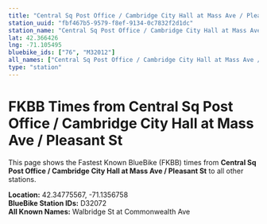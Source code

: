 ```yaml
---
title: "Central Sq Post Office / Cambridge City Hall at Mass Ave / Pleasant St"
station_uuid: "fbf467b5-9579-f8ef-9134-0c7832f2d1dc"
station_name: "Central Sq Post Office / Cambridge City Hall at Mass Ave / Pleasant St"
lat: 42.366426
lng: -71.105495
bluebike_ids: ["76", "M32012"]
all_names: ["Central Sq Post Office / Cambridge City Hall at Mass Ave / Pleasant St"]
type: "station"
---
```


# FKBB Times from Central Sq Post Office / Cambridge City Hall at Mass Ave / Pleasant St

This page shows the Fastest Known BlueBike (FKBB) times from **Central Sq Post Office / Cambridge City Hall at Mass Ave / Pleasant St** to all other stations.

**Location:** 42.34775567, -71.1356758  
**BlueBike Station IDs:** D32072  
**All Known Names:** Walbridge St at Commonwealth Ave

